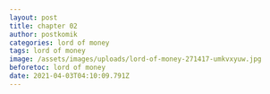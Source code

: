 ```yaml
---
layout: post
title: chapter 02
author: postkomik
categories: lord of money
tags: lord of money
image: /assets/images/uploads/lord-of-money-271417-umkvxyuw.jpg
beforetoc: lord of money
date: 2021-04-03T04:10:09.791Z
---
```

<div class="separator" style="clear: both;"><a href="https://1.bp.blogspot.com/-Yao4rpBrFHk/YGcWx_tpb8I/AAAAAAAA4Pk/Vf5Oi63AlJka_Pn4A4dZlepHDuF6Vi5sgCLcBGAsYHQ/s0/1.jpg" style="display: block; padding: 1em 0; text-align: center; "><img alt="" border="0" data-original-height="1133" data-original-width="800" src="https://1.bp.blogspot.com/-Yao4rpBrFHk/YGcWx_tpb8I/AAAAAAAA4Pk/Vf5Oi63AlJka_Pn4A4dZlepHDuF6Vi5sgCLcBGAsYHQ/s0/1.jpg"/></a></div><div class="separator" style="clear: both;"><a href="https://1.bp.blogspot.com/-8R2RLCJj7-0/YGcWyOVRj-I/AAAAAAAA4Po/ugHBuKkhAmMRwsNGzyblYeaRAwQ0I_ibwCLcBGAsYHQ/s0/2.jpg" style="display: block; padding: 1em 0; text-align: center; "><img alt="" border="0" data-original-height="7240" data-original-width="434" src="https://1.bp.blogspot.com/-8R2RLCJj7-0/YGcWyOVRj-I/AAAAAAAA4Po/ugHBuKkhAmMRwsNGzyblYeaRAwQ0I_ibwCLcBGAsYHQ/s0/2.jpg"/></a></div><div class="separator" style="clear: both;"><a href="https://1.bp.blogspot.com/-WCaeJW_Z-fo/YGcWyRZArqI/AAAAAAAA4Ps/YohHZuO-LKIyCgYdb36FZzUQPscwlKIBgCLcBGAsYHQ/s0/3.jpg" style="display: block; padding: 1em 0; text-align: center; "><img alt="" border="0" data-original-height="7240" data-original-width="434" src="https://1.bp.blogspot.com/-WCaeJW_Z-fo/YGcWyRZArqI/AAAAAAAA4Ps/YohHZuO-LKIyCgYdb36FZzUQPscwlKIBgCLcBGAsYHQ/s0/3.jpg"/></a></div><div class="separator" style="clear: both;"><a href="https://1.bp.blogspot.com/-bbQLlpvmWQU/YGcWypA2jLI/AAAAAAAA4Pw/EWaUvqWkWNEYS6pFO0OOBOMLRkFb1F-OwCLcBGAsYHQ/s0/4.jpg" style="display: block; padding: 1em 0; text-align: center; "><img alt="" border="0" data-original-height="7240" data-original-width="434" src="https://1.bp.blogspot.com/-bbQLlpvmWQU/YGcWypA2jLI/AAAAAAAA4Pw/EWaUvqWkWNEYS6pFO0OOBOMLRkFb1F-OwCLcBGAsYHQ/s0/4.jpg"/></a></div><div class="separator" style="clear: both;"><a href="https://1.bp.blogspot.com/-gBh7WMg1sHI/YGcWzGCSg0I/AAAAAAAA4P0/ThVZBj1qrc0THGiUrjGS3snPz1amg4_mQCLcBGAsYHQ/s0/5.jpg" style="display: block; padding: 1em 0; text-align: center; "><img alt="" border="0" data-original-height="7240" data-original-width="434" src="https://1.bp.blogspot.com/-gBh7WMg1sHI/YGcWzGCSg0I/AAAAAAAA4P0/ThVZBj1qrc0THGiUrjGS3snPz1amg4_mQCLcBGAsYHQ/s0/5.jpg"/></a></div><div class="separator" style="clear: both;"><a href="https://1.bp.blogspot.com/-nf9w08X7qaM/YGcWzjG26MI/AAAAAAAA4P4/R3iRqpV5DRERcjHq27ofx_TMY8gbbt7pwCLcBGAsYHQ/s0/6.jpg" style="display: block; padding: 1em 0; text-align: center; "><img alt="" border="0" data-original-height="7240" data-original-width="434" src="https://1.bp.blogspot.com/-nf9w08X7qaM/YGcWzjG26MI/AAAAAAAA4P4/R3iRqpV5DRERcjHq27ofx_TMY8gbbt7pwCLcBGAsYHQ/s0/6.jpg"/></a></div><div class="separator" style="clear: both;"><a href="https://1.bp.blogspot.com/-4h3r89uiHBA/YGcWzlSD4kI/AAAAAAAA4P8/BBnLCVvY_vgqTbClG1w7Zr3GES2kPiXbACLcBGAsYHQ/s0/7.jpg" style="display: block; padding: 1em 0; text-align: center; "><img alt="" border="0" data-original-height="7240" data-original-width="434" src="https://1.bp.blogspot.com/-4h3r89uiHBA/YGcWzlSD4kI/AAAAAAAA4P8/BBnLCVvY_vgqTbClG1w7Zr3GES2kPiXbACLcBGAsYHQ/s0/7.jpg"/></a></div><div class="separator" style="clear: both;"><a href="https://1.bp.blogspot.com/-MCUoVor-7ys/YGcW0Cbfp8I/AAAAAAAA4QA/Q9PtF0xChUgIKO0QVm3PDaEr13CSeveLACLcBGAsYHQ/s0/8.jpg" style="display: block; padding: 1em 0; text-align: center; "><img alt="" border="0" data-original-height="6133" data-original-width="513" src="https://1.bp.blogspot.com/-MCUoVor-7ys/YGcW0Cbfp8I/AAAAAAAA4QA/Q9PtF0xChUgIKO0QVm3PDaEr13CSeveLACLcBGAsYHQ/s0/8.jpg"/></a></div>
